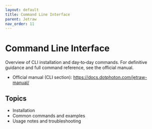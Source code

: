 ```yaml
---
layout: default
title: Command Line Interface
parent: Jetraw
nav_order: 11
---
```


# Command Line Interface

Overview of CLI installation and day‑to‑day commands. For definitive guidance and full command reference, see the official manual.

- Official manual (CLI section): https://docs.dotphoton.com/jetraw-manual/

## Topics

- Installation
- Common commands and examples
- Usage notes and troubleshooting


